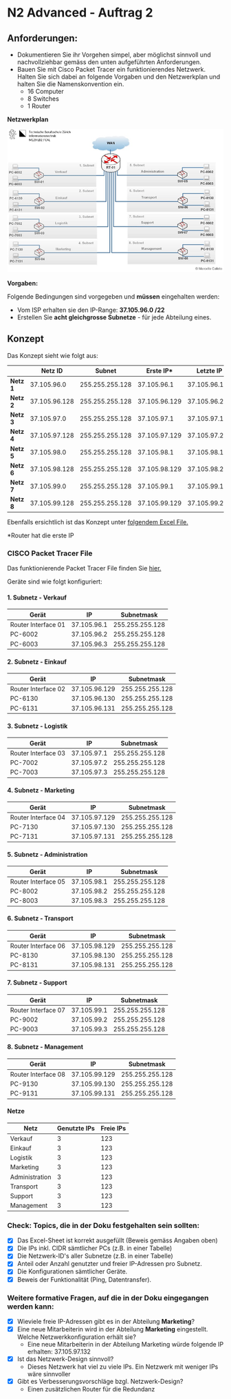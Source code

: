 # N2 Advanced - Auftrag 2

## Anforderungen:
- Dokumentieren Sie ihr Vorgehen simpel, aber möglichst sinnvoll und nachvollziehbar gemäss den unten aufgeführten Anforderungen. 
- Bauen Sie mit Cisco Packet Tracer ein funktionierendes Netzwerk. Halten Sie sich dabei an folgende Vorgaben und den Netzwerkplan und halten Sie die Namenskonvention ein.
    - 16 Computer
    - 8 Switches
    - 1 Router

**Netzwerkplan**


![Netzwerkplan](https://github.com/erionreci-5/M129/blob/main/Bilder/P2_2_netzwerkplan_800.jpg)


**Vorgaben:**

Folgende Bedingungen sind vorgegeben und **müssen** eingehalten werden:

- Vom ISP erhalten sie den IP-Range: **37.105.96.0 /22**
- Erstellen Sie **acht gleichgrosse Subnetze** - für jede Abteilung eines.

## Konzept

Das Konzept sieht wie folgt aus:

|            | Netz ID       | Subnet          | Erste IP*     | Letzte IP     | Broadcast     |
|------------|---------------|-----------------|---------------|---------------|---------------|
| **Netz 1** | 37.105.96.0   | 255.255.255.128 | 37.105.96.1   | 37.105.96.126 | 37.105.96.127 |
| **Netz 2** | 37.105.96.128 | 255.255.255.128 | 37.105.96.129 | 37.105.96.254 | 37.105.96.255 |
| **Netz 3** | 37.105.97.0   | 255.255.255.128 | 37.105.97.1   | 37.105.97.126 | 37.105.97.127 |
| **Netz 4** | 37.105.97.128 | 255.255.255.128 | 37.105.97.129 | 37.105.97.254 | 37.105.97.255 |
| **Netz 5** | 37.105.98.0   | 255.255.255.128 | 37.105.98.1   | 37.105.98.126 | 37.105.98.127 |
| **Netz 6** | 37.105.98.128 | 255.255.255.128 | 37.105.98.129 | 37.105.98.254 | 37.105.98.255 |
| **Netz 7** | 37.105.99.0   | 255.255.255.128 | 37.105.99.1   | 37.105.99.126 | 37.105.99.127 |
| **Netz 8** | 37.105.99.128 | 255.255.255.128 | 37.105.99.129 | 37.105.99.254 | 37.105.99.255 |

Ebenfalls ersichtlich ist das Konzept unter [folgendem Excel File.](P2_2_Netzwerk-Einteilung.xlsx)

*Router hat die erste IP

### CISCO Packet Tracer File

Das funktionierende Packet Tracer File finden Sie [hier.](P2_2_Vorlage.pkt)

Geräte sind wie folgt konfiguriert:

#### 1. Subnetz - Verkauf
| Gerät               | IP             | Subnetmask       |
|---------------------|----------------|------------------|
| Router Interface 01 |  37.105.96.1   | 255.255.255.128  |
| PC-6002             |  37.105.96.2   | 255.255.255.128  |
| PC-6003             |  37.105.96.3   | 255.255.255.128  |

#### 2. Subnetz - Einkauf
| Gerät               | IP               | Subnetmask       |
|---------------------|------------------|------------------|
| Router Interface 02 |  37.105.96.129   | 255.255.255.128  |
| PC-6130             |  37.105.96.130   | 255.255.255.128  |
| PC-6131             |  37.105.96.131   | 255.255.255.128  |

#### 3. Subnetz - Logistik
| Gerät               | IP             | Subnetmask       |
|---------------------|----------------|------------------|
| Router Interface 03 |  37.105.97.1   | 255.255.255.128  |
| PC-7002             |  37.105.97.2   | 255.255.255.128  |
| PC-7003             |  37.105.97.3   | 255.255.255.128  |

#### 4. Subnetz - Marketing
| Gerät               | IP               | Subnetmask       |
|---------------------|------------------|------------------|
| Router Interface 04 |  37.105.97.129   | 255.255.255.128  |
| PC-7130             |  37.105.97.130   | 255.255.255.128  |
| PC-7131             |  37.105.97.131   | 255.255.255.128  |

#### 5. Subnetz - Administration
| Gerät               | IP             | Subnetmask       |
|---------------------|----------------|------------------|
| Router Interface 05 |  37.105.98.1   | 255.255.255.128  |
| PC-8002             |  37.105.98.2   | 255.255.255.128  |
| PC-8003             |  37.105.98.3   | 255.255.255.128  |

#### 6. Subnetz - Transport
| Gerät               | IP               | Subnetmask       |
|---------------------|------------------|------------------|
| Router Interface 06 |  37.105.98.129   | 255.255.255.128  |
| PC-8130             |  37.105.98.130   | 255.255.255.128  |
| PC-8131             |  37.105.98.131   | 255.255.255.128  |

#### 7. Subnetz - Support
| Gerät               | IP             | Subnetmask       |
|---------------------|----------------|------------------|
| Router Interface 07 |  37.105.99.1   | 255.255.255.128  |
| PC-9002             |  37.105.99.2   | 255.255.255.128  |
| PC-9003             |  37.105.99.3   | 255.255.255.128  |

#### 8. Subnetz - Management
| Gerät               | IP               | Subnetmask       |
|---------------------|------------------|------------------|
| Router Interface 08 |  37.105.99.129   | 255.255.255.128  |
| PC-9130             |  37.105.99.130   | 255.255.255.128  |
| PC-9131             |  37.105.99.131   | 255.255.255.128  |

#### Netze

| Netz             | Genutzte IPs | Freie IPs |
|------------------|--------------|-----------|
| Verkauf          |      3       |    123    |
| Einkauf          |      3       |    123    |
| Logistik         |      3       |    123    |
| Marketing        |      3       |    123    |
| Administration   |      3       |    123    |
| Transport        |      3       |    123    |
| Support          |      3       |    123    |
| Management       |      3       |    123    |

### Check: Topics, die in der Doku festgehalten sein sollten:

- [x] Das Excel-Sheet ist korrekt ausgefüllt (Beweis gemäss Angaben oben)
- [x] Die IPs inkl. CIDR sämtlicher PCs (z.B. in einer Tabelle)
- [x] Die Netzwerk-ID's aller Subnetze (z.B. in einer Tabelle)
- [x] Anteil oder Anzahl genutzter und freier IP-Adressen pro Subnetz.
- [x] Die Konfigurationen sämtlicher Geräte.
- [x] Beweis der Funktionalität (Ping, Datentransfer).

### Weitere formative Fragen, auf die in der Doku eingegangen werden kann:
- [x] Wieviele freie IP-Adressen gibt es in der Abteilung **Marketing**?
- [x] Eine neue Mitarbeiterin wird in der Abteilung **Marketing** eingestellt. Welche Netzwerkkonfiguration erhält sie?
  - Eine neue Mitarbeiterin in der Abteilung Marketing würde folgende IP erhalten: 37.105.97.132
- [x] Ist das Netzwerk-Design sinnvoll?
  - Dieses Netzwerk hat viel zu viele IPs. Ein Netzwerk mit weniger IPs wäre sinnvoller
- [x] Gibt es Verbesserungsvorschläge bzgl. Netzwerk-Design?
  - Einen zusätzlichen Router für die Redundanz

